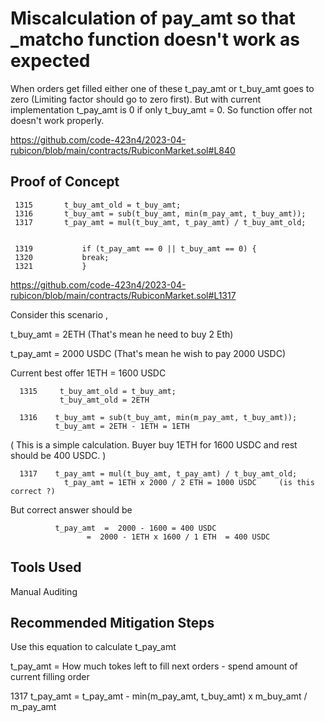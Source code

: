 # Miscalculation of pay_amt so that _matcho function doesn't work as expected 

When orders get filled either one of these t_pay_amt or t_buy_amt goes to zero (Limiting factor should go to zero first). But
with current implementation t_pay_amt is 0 if only t_buy_amt = 0.  So function offer not doesn't work properly.

https://github.com/code-423n4/2023-04-rubicon/blob/main/contracts/RubiconMarket.sol#L840



## Proof of Concept

     1315       t_buy_amt_old = t_buy_amt;
     1316       t_buy_amt = sub(t_buy_amt, min(m_pay_amt, t_buy_amt));
     1317       t_pay_amt = mul(t_buy_amt, t_pay_amt) / t_buy_amt_old;
     
     
     1319           if (t_pay_amt == 0 || t_buy_amt == 0) {
     1320           break;
     1321           }


https://github.com/code-423n4/2023-04-rubicon/blob/main/contracts/RubiconMarket.sol#L1317

Consider this scenario ,

t_buy_amt = 2ETH (That's mean he need to buy 2 Eth) 

t_pay_amt = 2000 USDC (That's mean he wish to pay 2000 USDC)

Current best offer 1ETH = 1600 USDC

      1315     t_buy_amt_old = t_buy_amt;
               t_buy_amt_old = 2ETH
               
      1316    t_buy_amt = sub(t_buy_amt, min(m_pay_amt, t_buy_amt)); 
  	          t_buy_amt = 2ETH - 1ETH = 1ETH

( This is a simple calculation. Buyer buy 1ETH for 1600 USDC and rest should be 400 USDC. )

      
      1317	  t_pay_amt = mul(t_buy_amt, t_pay_amt) / t_buy_amt_old;    
	            t_pay_amt = 1ETH x 2000 / 2 ETH = 1000 USDC 	(is this correct ?)

But correct answer should  be 

	          t_pay_amt  =  2000 - 1600 = 400 USDC     
		             =  2000 - 1ETH x 1600 / 1 ETH  = 400 USDC
                       

## Tools Used
Manual Auditing

## Recommended Mitigation Steps

Use this equation to calculate t_pay_amt

t_pay_amt  = How much tokes left to fill next orders - spend amount of current filling order

1317     t_pay_amt = t_pay_amt - min(m_pay_amt, t_buy_amt) x m_buy_amt / m_pay_amt


                       




